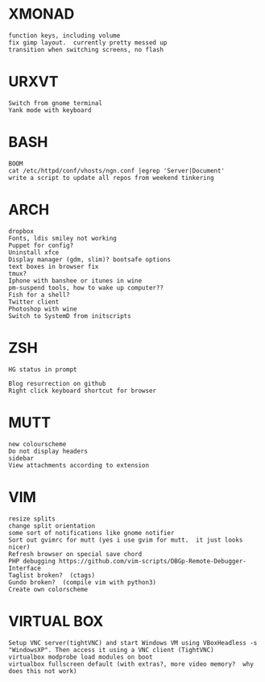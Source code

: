 XMONAD
======
	function keys, including volume
	fix gimp layout.  currently pretty messed up
	transition when switching screens, no flash

URXVT
=====
	Switch from gnome terminal
	Yank mode with keyboard
	
BASH
====
	BOOM
	cat /etc/httpd/conf/vhosts/ngn.conf |egrep 'Server|Document'
	write a script to update all repos from weekend tinkering

ARCH
====
	dropbox
	Fonts, ldis smiley not working
	Puppet for config?
	Uninstall xfce
	Display manager (gdm, slim)? bootsafe options
	text boxes in browser fix
	tmux?
	Iphone with banshee or itunes in wine
	pm-suspend tools, how to wake up computer??
	Fish for a shell?
	Twitter client
	Photoshop with wine
	Switch to SystemD from initscripts

ZSH
===
	HG status in prompt

	Blog resurrection on github 
	Right click keyboard shortcut for browser

MUTT
====
	new colourscheme
	Do not display headers
	sidebar
	View attachments according to extension

VIM
===
	resize splits
	change split orientation
	some sort of notifications like gnome notifier
	Sort out gvimrc for mutt (yes i use gvim for mutt.  it just looks nicer)
	Refresh browser on special save chord
	PHP debugging https://github.com/vim-scripts/DBGp-Remote-Debugger-Interface
	Taglist broken?  (ctags)
	Gundo broken?  (compile vim with python3)
	Create own colorscheme

VIRTUAL BOX
===========
    Setup VNC server(tightVNC) and start Windows VM using VBoxHeadless -s "WindowsXP". Then access it using a VNC client (TightVNC)
	virtualbox modprobe load modules on boot
	virtualbox fullscreen default (with extras?, more video memory?  why does this not work)
